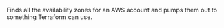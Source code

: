 Finds all the availability zones for an AWS account and pumps them out to something
Terraform can use.
